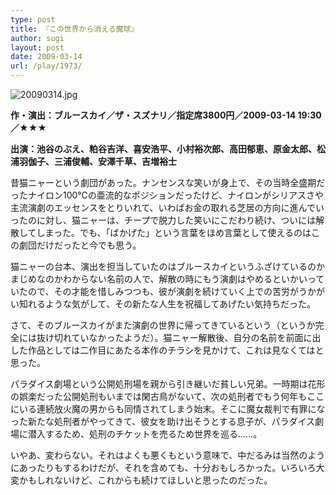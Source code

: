 ```yaml
---
type: post
title: 『この世界から消える魔球』
author: sugi
layout: post
date: 2009-03-14
url: /play/1973/
---
```

<img alt="20090314.jpg" src="/images/play/20090314.jpg" class="alignleft" />

**作・演出：ブルースカイ／ザ・スズナリ／指定席3800円／2009-03-14 19:30／★★★**

**出演：池谷のぶえ、粕谷吉洋、喜安浩平、小村裕次郎、高田郁恵、原金太郎、松浦羽伽子、三浦俊輔、安澤千草、吉増裕士**

昔猫ニャーという劇団があった。ナンセンスな笑いが身上で、その当時全盛期だったナイロン100℃の亜流的なポジションだったけど、ナイロンがシリアスさや主流演劇のエッセンスをとりいれて、いわばお金の取れる芝居の方向に進んでいったのに対し、猫ニャーは、チープで脱力した笑いにこだわり続け、ついには解散してしまった。でも、「ばかげた」という言葉をほめ言葉として使えるのはこの劇団だけだったと今でも思う。

猫ニャーの台本、演出を担当していたのはブルースカイというふざけているのかまじめなのかわからない名前の人で、解散の時にもう演劇はやめるといかいっていたので、その才能を惜しみつつも、彼が演劇を続けていく上での苦労がうかがい知れるような気がして、その新たな人生を祝福してあげたい気持ちだった。

さて、そのブルースカイがまた演劇の世界に帰ってきているという（というか完全には抜け切れていなかったようだ）。猫ニャー解散後、自分の名前を前面に出した作品としては二作目にあたる本作のチラシを見かけて、これは見なくてはと思った。

パラダイス劇場という公開処刑場を親から引き継いだ貧しい兄弟。一時期は花形の娯楽だった公開処刑もいまでは閑古鳥がないて、次の処刑者でもう何年もここにいる連続放火魔の男からも同情されてしまう始末。そこに魔女裁判で有罪になった新たな処刑者がやってきて、彼女を助け出そうとする息子が、パラダイス劇場に潜入するため、処刑のチケットを売るため世界を巡る......。

いやあ、変わらない。それはよくも悪くもという意味で、中だるみは当然のようにあったりもするわけだが、それを含めても、十分おもしろかった。いろいろ大変かもしれないけど、これからも続けてほしいと思ったのだった。

